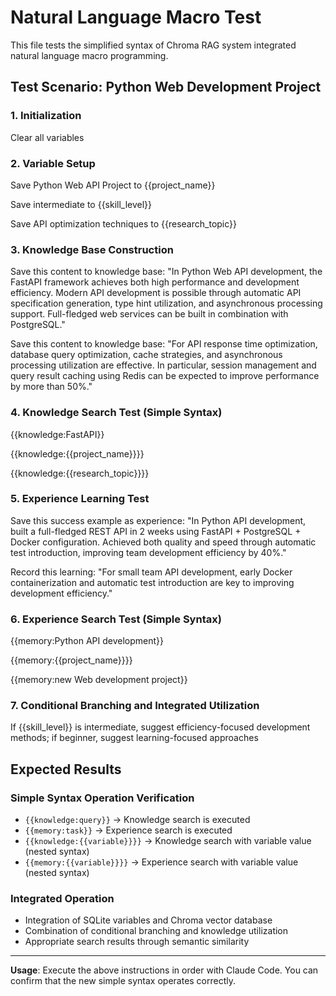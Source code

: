 # Natural Language Macro Test

This file tests the simplified syntax of Chroma RAG system integrated natural language macro programming.

## Test Scenario: Python Web Development Project

### 1. Initialization
Clear all variables

### 2. Variable Setup
Save Python Web API Project to {{project_name}}

Save intermediate to {{skill_level}}

Save API optimization techniques to {{research_topic}}

### 3. Knowledge Base Construction
Save this content to knowledge base:
"In Python Web API development, the FastAPI framework achieves both high performance and development efficiency. Modern API development is possible through automatic API specification generation, type hint utilization, and asynchronous processing support. Full-fledged web services can be built in combination with PostgreSQL."

Save this content to knowledge base:
"For API response time optimization, database query optimization, cache strategies, and asynchronous processing utilization are effective. In particular, session management and query result caching using Redis can be expected to improve performance by more than 50%."

### 4. Knowledge Search Test (Simple Syntax)
{{knowledge:FastAPI}}

{{knowledge:{{project_name}}}}

{{knowledge:{{research_topic}}}}

### 5. Experience Learning Test
Save this success example as experience:
"In Python API development, built a full-fledged REST API in 2 weeks using FastAPI + PostgreSQL + Docker configuration. Achieved both quality and speed through automatic test introduction, improving team development efficiency by 40%."

Record this learning:
"For small team API development, early Docker containerization and automatic test introduction are key to improving development efficiency."

### 6. Experience Search Test (Simple Syntax)
{{memory:Python API development}}

{{memory:{{project_name}}}}

{{memory:new Web development project}}

### 7. Conditional Branching and Integrated Utilization
If {{skill_level}} is intermediate, suggest efficiency-focused development methods; if beginner, suggest learning-focused approaches

## Expected Results

### Simple Syntax Operation Verification
- `{{knowledge:query}}` → Knowledge search is executed
- `{{memory:task}}` → Experience search is executed  
- `{{knowledge:{{variable}}}}` → Knowledge search with variable value (nested syntax)
- `{{memory:{{variable}}}}` → Experience search with variable value (nested syntax)

### Integrated Operation
- Integration of SQLite variables and Chroma vector database
- Combination of conditional branching and knowledge utilization
- Appropriate search results through semantic similarity

---

**Usage**: Execute the above instructions in order with Claude Code. You can confirm that the new simple syntax operates correctly.